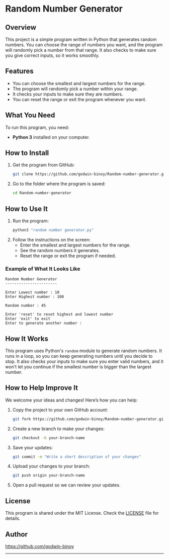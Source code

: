 # Random Number Generator

## Overview
This project is a simple program written in Python that generates random numbers. You can choose the range of numbers you want, and the program will randomly pick a number from that range. It also checks to make sure you give correct inputs, so it works smoothly.



## Features
- You can choose the smallest and largest numbers for the range.
- The program will randomly pick a number within your range.
- It checks your inputs to make sure they are numbers.
- You can reset the range or exit the program whenever you want.



## What You Need
To run this program, you need:
- **Python 3** installed on your computer.



## How to Install
1. Get the program from GitHub:
   ```bash
   git clone https://github.com/godwin-binoy/Random-number-generator.git
   ```
2. Go to the folder where the program is saved:
   ```bash
   cd Random-number-generator
   ```



## How to Use It
1. Run the program:
   ```bash
   python3 "random number generator.py"
   ```
2. Follow the instructions on the screen:
   - Enter the smallest and largest numbers for the range.
   - See the random numbers it generates.
   - Reset the range or exit the program if needed.

### Example of What It Looks Like
```
Random Number Generator
-----------------------

Enter Lowest number : 10
Enter Highest number : 100

Random number : 45

Enter 'reset' to reset highest and lowest number
Enter 'exit' to exit
Enter to generate another number :
```



## How It Works
This program uses Python's `random` module to generate random numbers. It runs in a loop, so you can keep generating numbers until you decide to stop. It also checks your inputs to make sure you enter valid numbers, and it won’t let you continue if the smallest number is bigger than the largest number.



## How to Help Improve It
We welcome your ideas and changes! Here’s how you can help:
1. Copy the project to your own GitHub account:
   ```bash
   git fork https://github.com/godwin-binoy/Random-number-generator.git
   ```
2. Create a new branch to make your changes:
   ```bash
   git checkout -b your-branch-name
   ```
3. Save your updates:
   ```bash
   git commit -m "Write a short description of your changes"
   ```
4. Upload your changes to your branch:
   ```bash
   git push origin your-branch-name
   ```
5. Open a pull request so we can review your updates.



## License
This program is shared under the MIT License. Check the [LICENSE](LICENSE) file for details.



## Author 

https://github.com/godwin-binoy

---
